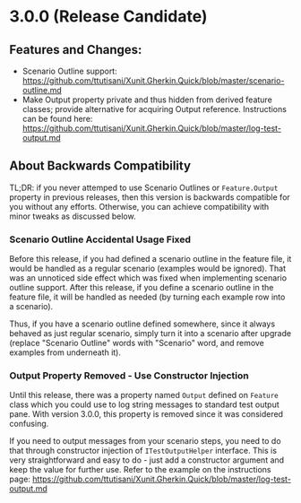 # 3.0.0 (Release Candidate)

## Features and Changes:

- Scenario Outline support: https://github.com/ttutisani/Xunit.Gherkin.Quick/blob/master/scenario-outline.md
- Make Output property private and thus hidden from derived feature classes; provide alternative for acquiring Output reference. Instructions can be found here: https://github.com/ttutisani/Xunit.Gherkin.Quick/blob/master/log-test-output.md

## About Backwards Compatibility

TL;DR: if you never attemped to use Scenario Outlines or `Feature.Output` property in previous releases, then this version is backwards compatible for you without any efforts. Otherwise, you can achieve compatibility with minor tweaks as discussed below.


### Scenario Outline Accidental Usage Fixed

Before this release, if you had defined a scenario outline in the feature file, it would be handled as a regular scenario (examples would be ignored). That was an unnoticed side effect which was fixed when implementing scenario outline support. After this release, if you define a scenario outline in the feature file, it will be handled as needed (by turning each example row into a scenario).

Thus, if you have a scenario outline defined somewhere, since it always behaved as just regular scenario, simply turn it into a scenario after upgrade (replace "Scenario Outline" words with "Scenario" word, and remove examples from underneath it).

### Output Property Removed - Use Constructor Injection

Until this release, there was a property named `Output` defined on `Feature` class which you could use to log string messages to standard test output pane. With version 3.0.0, this property is removed since it was considered confusing.

If you need to output messages from your scenario steps, you need to do that through constructor injection of `ITestOutputHelper` interface. This is very straightforward and easy to do - just add a constructor argument and keep the value for further use. Refer to the example on the instructions page: https://github.com/ttutisani/Xunit.Gherkin.Quick/blob/master/log-test-output.md




